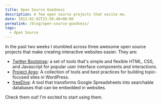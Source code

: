 ```yaml
---
title: Open Source Goodness
description: A few open source projects that excite me.
date: 2012-02-02T23:50:40+00:00
permalink: /blog/open-source-goodness/
tags:
  - Open Source
---
```


In the past two weeks I stumbled across three awesome open source projects that make creating interactive websites easier. They are:

- [Twitter Bootstrap](http://twitter.github.com/bootstrap/): a set of tools that's simple and flexible HTML, CSS, and Javascript for popular user interface components and interactions.
- [Project Argo](http://argoproject.org/): A collection of tools and best practices for building topic-focused sites in WordPress.
- [freeDive](http://multimedia.journalism.berkeley.edu/tools/freedive/): A tool that transforms Google Spreadsheets into searchable databases that can be embedded in websites.

Check them out! I'm excited to start using them.
